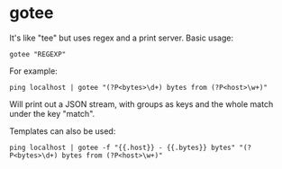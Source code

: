 # gotee
It's like "tee" but uses regex and a print server. Basic usage:
```
gotee "REGEXP"
```

For example:
```
ping localhost | gotee "(?P<bytes>\d+) bytes from (?P<host>\w+)"
```
Will print out a JSON stream, with groups as keys and the whole match under the key "match".

Templates can also be used:
```
ping localhost | gotee -f "{{.host}} - {{.bytes}} bytes" "(?P<bytes>\d+) bytes from (?P<host>\w+)"
```
